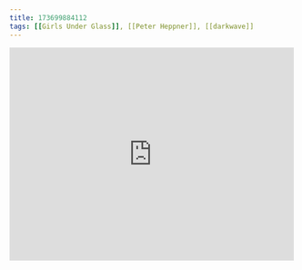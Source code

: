 ```yaml
---
title: 173699884112
tags: [[Girls Under Glass]], [[Peter Heppner]], [[darkwave]]
---
```

<iframe allow="accelerometer; autoplay; clipboard-write; encrypted-media; gyroscope; picture-in-picture" allowfullscreen="" frameborder="0" height="375" id="youtube_iframe" src="https://www.youtube.com/embed/oJgCvW8-1Vw?feature=oembed&amp;enablejsapi=1&amp;origin=https://safe.txmblr.com&amp;wmode=opaque" width="500"></iframe>